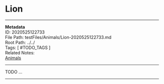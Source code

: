 # Lion  
---
**Metadata**  
ID: 2020525122733  
File Path: testFiles/Animals/Lion-2020525122733.md  
Root Path: ../../  
Tags: [ #TODO_TAGS ]  
Related Notes:  
[Animals](../../testFiles/Animals/Animals-2020523121949.md)  

---
 
TODO ...

---

[TODO_REFERENCE]: . (TODO_REFERENCE_INFO)
